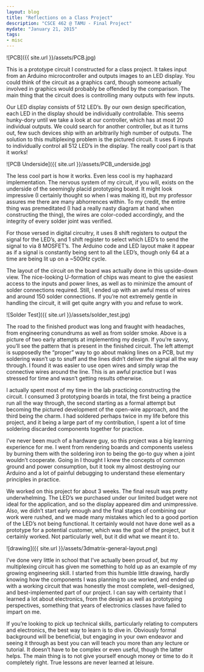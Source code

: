 ```yaml
---
layout: blog
title: "Reflections on a Class Project"
description: "CSCE 462 @ TAMU - Final Project"
mydate: "January 21, 2015"
tags:
- misc
---
```


![PCB]({{ site.url }}/assets/PCB.jpg)

This is a prototype circuit I constructed for a class project. It takes input from an Arduino microcontroller and outputs images to an LED display. You could think of the circuit as a graphics card, though someone actually involved in graphics would probably be offended by the comparison. The main thing that the circuit does is controlling many outputs with few inputs.

Our LED display consists of 512 LED’s. By our own design specification, each LED in the display should be individually controllable. This seems hunky-dory until we take a look at our controller, which has at most 20 individual outputs. We could search for another controller, but as it turns out, few such devices ship with an arbitrarily high number of outputs. The solution to this multiplexing problem is the pictured circuit. It uses 6 inputs to individually control all 512 LED’s in the display. The really cool part is that it works!

![PCB Underside]({{ site.url }}/assets/PCB_underside.jpg)

The less cool part is how it works. Even less cool is my haphazard implementation. The nervous system of my circuit, if you will, exists on the underside of the seemingly placid prototyping board. It might look impressive (I certainly thought so when I was making it), but my professor assures me there are many abhorrences within. To my credit, the entire thing was premeditated (I had a really nasty diagram at hand when constructing the thing), the wires are color-coded accordingly, and the integrity of every solder joint was verified. 

For those versed in digital circuitry, it uses 8 shift registers to output the signal for the LED’s, and 1 shift register to select which LED’s to send the signal to via 8 MOSFET’s. The Arduino code and LED layout make it appear as if a signal is constantly being sent to all the LED’s, though only 64 at a time are being lit up on a ~500Hz cycle. 

The layout of the circuit on the board was actually done in this upside-down view. The nice-looking U-formation of chips was meant to give the easiest access to the inputs and power lines, as well as to minimize the amount of solder connections required. Still, I ended up with an awful mess of wires and around 150 solder connections. If you’re not extremely gentle in handling the circuit, it will get quite angry with you and refuse to work.

![Solder Test]({{ site.url }}/assets/solder_test.jpg)

The road to the finished product was long and fraught with headaches, from engineering conundrums as well as from solder smoke. Above is a picture of two early attempts at implementing my design. If you’re savvy, you’ll see the pattern that is present in the finished circuit. The left attempt is supposedly the “proper” way to go about making lines on a PCB, but my soldering wasn’t up to snuff and the lines didn’t deliver the signal all the way through. I found it was easier to use open wires and simply wrap the connective wires around the line. This is an awful practice but I was stressed for time and wasn’t getting results otherwise.

I actually spent most of my time in the lab practicing constructing the circuit. I consumed 3 prototyping boards in total, the first being a practice run all the way through, the second starting as a formal attempt but becoming the pictured development of the open-wire approach, and the third being the charm. I had soldered perhaps twice in my life before this project, and it being a large part of my contribution, I spent a lot of time soldering discarded components together for practice. 

I’ve never been much of a hardware guy, so this project was a big learning experience for me. I went from rendering boards and components useless by burning them with the soldering iron to being the go-to guy when a joint wouldn’t cooperate. Going in I thought I knew the concepts of common ground and power consumption, but it took my almost destroying our Arduino and a lot of painful debugging to understand these elementary principles in practice. 

We worked on this project for about 3 weeks. The final result was pretty underwhelming. The LED’s we purchased under our limited budget were not ideal for the application, and so the display appeared dim and unimpressive. Also, we didn’t start early enough and the final stages of combining our work were rushed, and we made many mistakes which led to a good portion of the LED’s not being functional. It certainly would not have done well as a prototype for a potential customer, which was the goal of the project, but it certainly worked. Not particularly well, but it did what we meant it to. 

![drawing]({{ site.url }}/assets/3dmatrix-general-layout.png)

I’ve done very little in school that I’ve actually been proud of, but my multiplexing circuit has given me something to hold up as an example of my growing engineering skill. I started from this humble little drawing, hardly knowing how the components I was planning to use worked, and ended up with a working circuit that was honestly the most complete, well-designed, and best-implemented part of our project. I can say with certainty that I learned a lot about electronics, from the design as well as prototyping perspectives, something that years of electronics classes have failed to impart on me.

If you’re looking to pick up technical skills, particularly relating to computers and electronics, the best way to learn is to dive in. Obviously formal background will be beneficial, but engaging in your own endeavor and seeing it through as best you can will teach you more than any lecture or tutorial. It doesn’t have to be complex or even useful, though the latter helps. The main thing is to not give yourself enough money or time to do it completely right. True lessons are never learned at leisure. 

